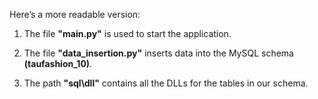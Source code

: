 Here’s a more readable version:

1. The file **"main.py"** is used to start the application.

2. The file **"data_insertion.py"** inserts data into the MySQL schema **(taufashion_10)**. 

3. The path **"sql\dll"** contains all the DLLs for the tables in our schema.